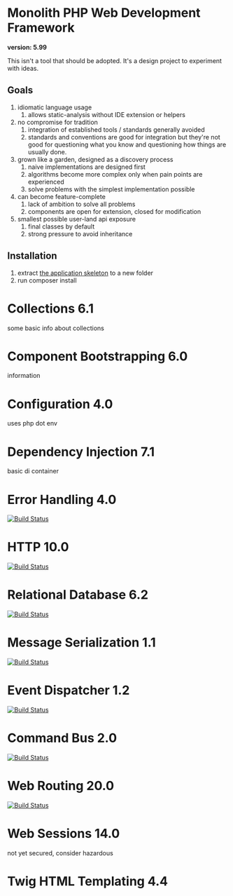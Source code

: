 # Monolith PHP Web Development Framework

**version: 5.99**

This isn't a tool that should be adopted. It's a design project to experiment with ideas.

## Goals

1. idiomatic language usage
    1. allows static-analysis without IDE extension or helpers
2. no compromise for tradition
    1. integration of established tools / standards generally avoided
    2. standards and conventions are good for integration but they're not good for questioning what you know and questioning how things are usually done.
3. grown like a garden, designed as a discovery process
    1. naive implementations are designed first
    2. algorithms become more complex only when pain points are experienced
    3. solve problems with the simplest implementation possible
4. can become feature-complete
    1. lack of ambition to solve all problems
    2. components are open for extension, closed for modification
5. smallest possible user-land api exposure
    1. final classes by default
    2. strong pressure to avoid inheritance

## Installation

1. extract [the application skeleton](https://github.com/monolith-php/application-skeleton/archive/master.zip) to a new folder
2. run composer install
# Collections 6.1

some basic info about collections

# Component Bootstrapping 6.0

information

# Configuration 4.0

uses php dot env

# Dependency Injection 7.1

basic di container

# Error Handling 4.0

[![Build Status](https://travis-ci.org/monolith-php/error-handling.svg?branch=master)](https://travis-ci.org/monolith-php/error-handling)

# HTTP 10.0

[![Build Status](https://travis-ci.org/monolith-php/http.svg?branch=master)](https://travis-ci.org/monolith-php/http)
# Relational Database 6.2

[![Build Status](https://travis-ci.org/monolith-php/relational-database.svg?branch=master)](https://travis-ci.org/monolith-php/relational-database)
# Message Serialization 1.1

[![Build Status](https://travis-ci.org/monolith-php/message-serialization.svg?branch=master)](https://travis-ci.org/monolith-php/message-serialization)
# Event Dispatcher 1.2

[![Build Status](https://travis-ci.org/monolith-php/event-dispatcher.svg?branch=master)](https://travis-ci.org/monolith-php/event-dispatcher)
# Command Bus 2.0

[![Build Status](https://travis-ci.org/monolith-php/command-bus.svg?branch=master)](https://travis-ci.org/monolith-php/command-bus)
# Web Routing 20.0

[![Build Status](https://travis-ci.org/monolith-php/web-routing.svg?branch=master)](https://travis-ci.org/monolith-php/web-routing)

# Web Sessions 14.0

not yet secured, consider hazardous
# Twig HTML Templating 4.4


